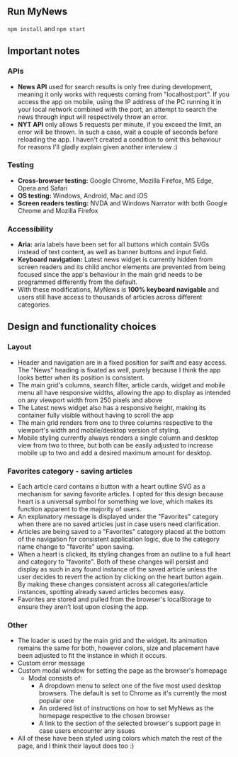 ## Run MyNews
`npm install` and `npm start`

## Important notes
### APIs
- **News API** used for search results is only free during development, meaning it only works with requests coming from "localhost:port". If you access the app on mobile, using the IP address of the PC running it in your local network combined with the port, an attempt to search the news through input will respectively throw an error. <br />
- **NYT API** only allows 5 requests per minute, if you exceed the limit, an error will be thrown. In such a case, wait a couple of seconds before reloading the app. I haven't created a condition to omit this behaviour  for reasons I'll gladly explain given another interview :&#x29; <br />     

### Testing
- **Cross-browser testing:** Google Chrome, Mozilla Firefox, MS Edge, Opera and Safari <br />
- **OS testing:** Windows, Android, Mac and iOS <br />
- **Screen readers testing:** NVDA and Windows Narrator with both Google Chrome and Mozilla Firefox <br />

### Accessibility
- **Aria:** aria labels have been set for all buttons which contain SVGs instead of text content, as well as banner buttons and input field. <br />
- **Keyboard navigation:** Latest news widget is currently hidden from screen readers and its child anchor elements are prevented from being focused since the app's behaviour in the main grid needs to be programmed differently from the default. <br />  
- With these modifications, MyNews is **100% keyboard navigable** and users still have access to thousands of articles across different categories. <br />

## Design and functionality choices
### Layout
-  Header and navigation are in a fixed position for swift and easy access. The "News" heading is fixated as well, purely because I think the app looks better when its position is consistent. <br />
- The main grid's columns, search filter, article cards, widget and mobile menu all have responsive widths, allowing the app to display as intended on any viewport width from 250 pixels and above <br />
- The Latest news widget also has a responsive height, making its container fully visible without having to scroll the app <br />
- The main grid renders from one to three columns respective to the viewport's width and mobile/desktop version of styling. <br />
- Mobile styling currently always renders a single column and desktop view from two to three, but both can be easily adjusted to increase mobile up to two and add a desired maximum amount for desktop. <br /> 

### Favorites category - saving articles
- Each article card contains a button with a heart outline SVG as a mechanism for saving favorite articles. I opted for this design because heart is a universal symbol for something we love, which makes its function apparent to the majority of users. <br />
- An explanatory message is displayed under the "Favorites" category when there are no saved articles just in case users need clarification. <br /> 
- Articles are being saved to a "Favorites" category placed at the bottom of the navigation for consistent application logic, due to the category name change to "favorite" upon saving. <br />
- When a heart is clicked, its styling changes from an outline to a full heart and category to "favorite". Both of these changes will persist and display as such in any found instance of the saved article unless the user decides to revert the action by clicking on the heart button again. By making these changes consistent across all categories/article instances, spotting already saved articles becomes easy. <br />
- Favorites are stored and pulled from the browser's localStorage to ensure they aren't lost upon closing the app.  <br />    

### Other
- The loader is used by the main grid and the widget. Its animation remains the same for both, however colors, size and placement have been adjusted to fit the instance in which it occurs. <br />
- Custom error message <br />
- Custom modal window for setting the page as the browser's homepage <br />
  - Modal consists of: <br />
    - A dropdown menu to select one of the five most used desktop browsers. The default is set to Chrome as it's currently the most popular one <br />
    - An ordered list of instructions on how to set MyNews as the homepage respective to the chosen browser   <br />
    - A link to the section of the selected browser's support page in case users encounter any issues <br />
- All of these have been styled using colors which match the rest of the page, and I think their layout does too :&#x29;  
